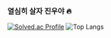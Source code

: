 ### 열심히 살자 진우야 🔥

[![Solved.ac Profile](http://mazassumnida.wtf/api/v2/generate_badge?boj=wlsdndml213)](https://solved.ac/wlsdndml213/)
![Top Langs](https://github-readme-stats.vercel.app/api/top-langs/?username=j2noo&layout=compact&theme=gruvbox)
<!--
**j2noo/j2noo** is a ✨ _special_ ✨ repository because its `README.md` (this file) appears on your GitHub profile.
![J2noo's GitHub stats](https://github-readme-stats.vercel.app/api?username=j2noo&show_icons=true&theme=dark)
Here are some ideas to get you started:

- 🔭 I’m currently working on ...
- 🌱 I’m currently learning ...
- 👯 I’m looking to collaborate on ...
- 🤔 I’m looking for help with ...
- 💬 Ask me about ...
- 📫 How to reach me: ...
- 😄 Pronouns: ...
- ⚡ Fun fact: ...
-->

